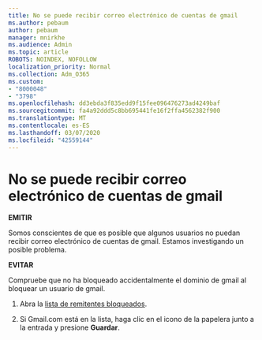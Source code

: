 ```yaml
---
title: No se puede recibir correo electrónico de cuentas de gmail
ms.author: pebaum
author: pebaum
manager: mnirkhe
ms.audience: Admin
ms.topic: article
ROBOTS: NOINDEX, NOFOLLOW
localization_priority: Normal
ms.collection: Adm_O365
ms.custom:
- "8000048"
- "3798"
ms.openlocfilehash: dd3ebda3f835edd9f15fee096476273ad4249baf
ms.sourcegitcommit: fa4a92ddd5c8bb695441fe16f2ffa4562382f900
ms.translationtype: MT
ms.contentlocale: es-ES
ms.lasthandoff: 03/07/2020
ms.locfileid: "42559144"
---
```

# <a name="unable-to-receive-email-from-gmail-accounts"></a>No se puede recibir correo electrónico de cuentas de gmail

**EMITIR**

Somos conscientes de que es posible que algunos usuarios no puedan recibir correo electrónico de cuentas de gmail. Estamos investigando un posible problema.

**EVITAR**

Compruebe que no ha bloqueado accidentalmente el dominio de gmail al bloquear un usuario de gmail.

1. Abra la [lista de remitentes bloqueados](https://go.microsoft.com/fwlink/?linkid=2121010).

2. Si Gmail.com está en la lista, haga clic en el icono de la papelera junto a la entrada y presione **Guardar**.
